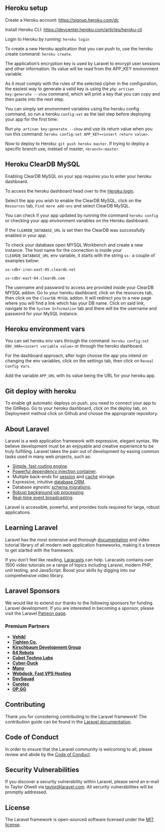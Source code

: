 ## Heroku setup

Create a Heroku account: https://signup.heroku.com/dc

Install Heroku CLI: https://devcenter.heroku.com/articles/heroku-cli

Login to Heroku by running: `heroku login`

To create a new Heroku application that you can push to, use the heroku create command: `heroku create`.

The application’s encryption key is used by Laravel to encrypt user sessions and other information. Its value will be read from the APP_KEY environment variable.

As it must comply with the rules of the selected cipher in the configuration, the easiest way to generate a valid key is using the `php artisan key:generate --show` command, which will print a key that you can copy and then paste into the next step.

You can simply set environment variables using the heroku config command, so run a heroku `config:set` as the last step before deploying your app for the first time:

Run `php artisan key:generate --show` and use its return value when you run this command: `heroku config:set APP_KEY=<insert return value>`.

Now to deploy to Heroku: `git push heroku master`. If trying to deploy a specific branch use, instead of master, `<branch>:master`.

## Heroku ClearDB MySQL

Enabling ClearDB MySQL on your app requires you to enter your heroku dashboard.

To access the heroku dashboard head over to the [Heroku login](https://id.heroku.com/login).

Select the app you wish to enable the ClearDB MySQL, click on the `Resources` tab, `Find more add-ons` and select ClearDB MySQL.

You can check if your app updated by running the command `heroku config` or checking your app environment variables on the Heroku dashboard.

If the `CLEARDB_DATABASE_URL` is set then the ClearDB was successfully enabled in your app.

To check your database open MYSQL Workbench and create a new instance. The host name for the connection is inside your `CLEARDB_DATABASE_URL` env variable, it starts with the string `us-` a couple of examples below:

```
us-cdbr-iron-east-05.cleardb.net
```

```
us-cdbr-east-04.cleardb.com
```

The username and password to access are provided inside your ClearDB MYSQL addon. Go to your heroku dashboard, click on the resources tab, then click on the `ClearDB MYSQL` addon. It will redirect you to a new page where you will find a link which has your DB name. Click on said link, navigate to the `System Information` tab and there will be the username and password for your MySQL instance.

## Heroku environment vars

You can set heroku env vars through the command: `heroku config:set ENV_VAR=<insert variable value>` or through the heroku dashboard.

For the dashboard approach, after login choose the app you intend on changing the env variables, click on the settings tab, then click on `Reveal Config Vars`.

Add the variable `APP_URL` with its value being the URL for your heroku app.

## Git deploy with heroku

To enable git automatic deploys on push, you need to connect your app to the GitRepo. Go to your heroku dashboard, click on the deploy tab, on Deployment method click on Github and choose the appropriate repository.

## About Laravel

Laravel is a web application framework with expressive, elegant syntax. We believe development must be an enjoyable and creative experience to be truly fulfilling. Laravel takes the pain out of development by easing common tasks used in many web projects, such as:

-   [Simple, fast routing engine](https://laravel.com/docs/routing).
-   [Powerful dependency injection container](https://laravel.com/docs/container).
-   Multiple back-ends for [session](https://laravel.com/docs/session) and [cache](https://laravel.com/docs/cache) storage.
-   Expressive, intuitive [database ORM](https://laravel.com/docs/eloquent).
-   Database agnostic [schema migrations](https://laravel.com/docs/migrations).
-   [Robust background job processing](https://laravel.com/docs/queues).
-   [Real-time event broadcasting](https://laravel.com/docs/broadcasting).

Laravel is accessible, powerful, and provides tools required for large, robust applications.

## Learning Laravel

Laravel has the most extensive and thorough [documentation](https://laravel.com/docs) and video tutorial library of all modern web application frameworks, making it a breeze to get started with the framework.

If you don't feel like reading, [Laracasts](https://laracasts.com) can help. Laracasts contains over 1500 video tutorials on a range of topics including Laravel, modern PHP, unit testing, and JavaScript. Boost your skills by digging into our comprehensive video library.

## Laravel Sponsors

We would like to extend our thanks to the following sponsors for funding Laravel development. If you are interested in becoming a sponsor, please visit the Laravel [Patreon page](https://patreon.com/taylorotwell).

### Premium Partners

-   **[Vehikl](https://vehikl.com/)**
-   **[Tighten Co.](https://tighten.co)**
-   **[Kirschbaum Development Group](https://kirschbaumdevelopment.com)**
-   **[64 Robots](https://64robots.com)**
-   **[Cubet Techno Labs](https://cubettech.com)**
-   **[Cyber-Duck](https://cyber-duck.co.uk)**
-   **[Many](https://www.many.co.uk)**
-   **[Webdock, Fast VPS Hosting](https://www.webdock.io/en)**
-   **[DevSquad](https://devsquad.com)**
-   **[Curotec](https://www.curotec.com/services/technologies/laravel/)**
-   **[OP.GG](https://op.gg)**

## Contributing

Thank you for considering contributing to the Laravel framework! The contribution guide can be found in the [Laravel documentation](https://laravel.com/docs/contributions).

## Code of Conduct

In order to ensure that the Laravel community is welcoming to all, please review and abide by the [Code of Conduct](https://laravel.com/docs/contributions#code-of-conduct).

## Security Vulnerabilities

If you discover a security vulnerability within Laravel, please send an e-mail to Taylor Otwell via [taylor@laravel.com](mailto:taylor@laravel.com). All security vulnerabilities will be promptly addressed.

## License

The Laravel framework is open-sourced software licensed under the [MIT license](https://opensource.org/licenses/MIT).

